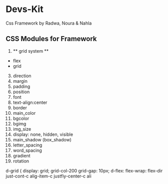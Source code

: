# Devs-Kit
Css Framework by Radwa, Noura & Nahla

## CSS Modules for Framework
 1. ** grid system **
  - flex
  - grid
3. direction
4. margin
5. padding
6. position
7. font
8. text-align:center
9. border
10. main_color
11. bgcolor 
12. bgimg
13. img_size
14. display: none, hidden, visible 
15. main_shadow (box_shadow) 
16. letter_spacing
17. word_spacing
18. gradient
19. rotation


d-grid {
display: grid;
 grid-col-200
 grid-gap: 10px;
 d-flex:
 flex-wrap: 
 flex-dir
 just-cont-c
 alig-item-c
 justfiy-center-c
 ali
 
